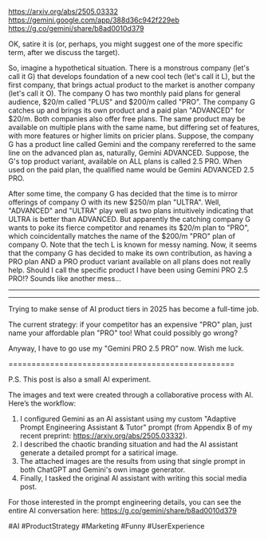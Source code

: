 https://arxiv.org/abs/2505.03332
https://gemini.google.com/app/388d36c942f229eb
https://g.co/gemini/share/b8ad0010d379

OK, satire it is (or, perhaps, you might suggest one of the more specific term, after we discuss the target).

So, imagine a hypothetical situation. There is a monstrous company (let's call it G) that develops foundation of a new cool tech (let's call it L), but the first company, that brings actual product to the market is another company (let's call it O). The company O has two monthly paid plans for general audience, $20/m called "PLUS" and $200/m called "PRO". The company G catches up and brings its own product and a paid plan "ADVANCED" for $20/m. Both companies also offer free plans. The same product may be available on multiple plans with the same name, but differing set of features, with more features or higher limits on pricier plans. Suppose, the company G has a product line called Gemini and the company rereferred to the same line on the advanced plan as, naturally, Gemini ADVANCED. Suppose, the G's top product variant, available on ALL plans is called 2.5 PRO. When used on the paid plan, the qualified name would be Gemini ADVANCED 2.5 PRO.

After some time, the company G has decided that the time is to mirror offerings of company O with its new $250/m plan "ULTRA". Well, "ADVANCED" and "ULTRA" play well as two plans intuitively indicating that ULTRA is better than ADVANCED. But apparently the catching company G wants to poke its fierce competitor and renames its $20/m plan to "PRO", which coincidentally matches the name of the $200/m "PRO" plan of company O. Note that the tech L is known for messy naming. Now, it seems that the company G has decided to make its own contribution, as having a PRO plan AND a PRO product variant available on all plans does not really help. Should I call the specific product I have been using Gemini PRO 2.5 PRO!? Sounds like another mess...

---

---

Trying to make sense of AI product tiers in 2025 has become a full-time job.

The current strategy: if your competitor has an expensive "PRO" plan, just name your affordable plan "PRO" too! What could possibly go wrong?

Anyway, I have to go use my "Gemini PRO 2.5 PRO" now. Wish me luck.

=================================================

P.S. This post is also a small AI experiment.

The images and text were created through a collaborative process with AI. Here’s the workflow:

1. I configured Gemini as an AI assistant using my custom "Adaptive Prompt Engineering Assistant & Tutor" prompt (from Appendix B of my recent preprint: https://arxiv.org/abs/2505.03332).
2. I described the chaotic branding situation and had the AI assistant generate a detailed prompt for a satirical image.
3. The attached images are the results from using that single prompt in both ChatGPT and Gemini's own image generator.
4. Finally, I tasked the original AI assistant with writing this social media post.

For those interested in the prompt engineering details, you can see the entire AI conversation here: https://g.co/gemini/share/b8ad0010d379

#AI #ProductStrategy #Marketing #Funny #UserExperience
